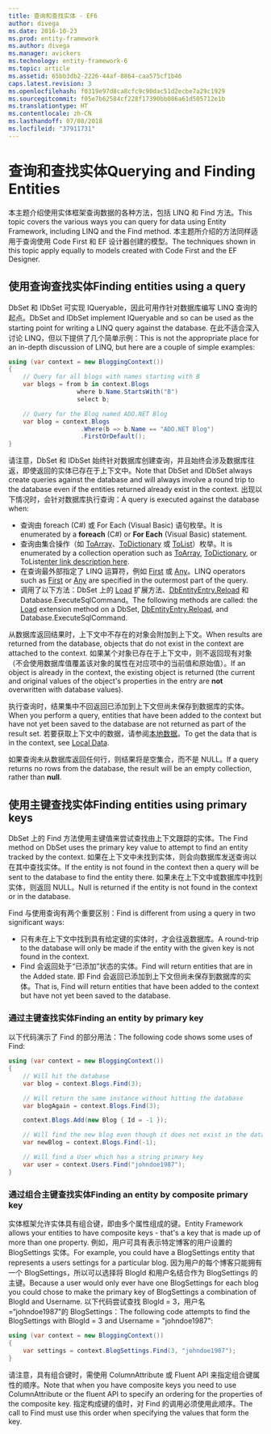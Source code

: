 ```yaml
---
title: 查询和查找实体 - EF6
author: divega
ms.date: 2016-10-23
ms.prod: entity-framework
ms.author: divega
ms.manager: avickers
ms.technology: entity-framework-6
ms.topic: article
ms.assetid: 65bb3db2-2226-44af-8864-caa575cf1b46
caps.latest.revision: 3
ms.openlocfilehash: f0319e97d8ca8cfc9c90dac51d2ecbe7a29c1929
ms.sourcegitcommit: f05e7b62584cf228f17390bb086a61d505712e1b
ms.translationtype: HT
ms.contentlocale: zh-CN
ms.lasthandoff: 07/08/2018
ms.locfileid: "37911731"
---
```

# <a name="querying-and-finding-entities"></a><span data-ttu-id="887a1-102">查询和查找实体</span><span class="sxs-lookup"><span data-stu-id="887a1-102">Querying and Finding Entities</span></span>
<span data-ttu-id="887a1-103">本主题介绍使用实体框架查询数据的各种方法，包括 LINQ 和 Find 方法。</span><span class="sxs-lookup"><span data-stu-id="887a1-103">This topic covers the various ways you can query for data using Entity Framework, including LINQ and the Find method.</span></span> <span data-ttu-id="887a1-104">本主题所介绍的方法同样适用于查询使用 Code First 和 EF 设计器创建的模型。</span><span class="sxs-lookup"><span data-stu-id="887a1-104">The techniques shown in this topic apply equally to models created with Code First and the EF Designer.</span></span>  

## <a name="finding-entities-using-a-query"></a><span data-ttu-id="887a1-105">使用查询查找实体</span><span class="sxs-lookup"><span data-stu-id="887a1-105">Finding entities using a query</span></span>  

<span data-ttu-id="887a1-106">DbSet 和 IDbSet 可实现 IQueryable，因此可用作针对数据库编写 LINQ 查询的起点。</span><span class="sxs-lookup"><span data-stu-id="887a1-106">DbSet and IDbSet implement IQueryable and so can be used as the starting point for writing a LINQ query against the database.</span></span> <span data-ttu-id="887a1-107">在此不适合深入讨论 LINQ，但以下提供了几个简单示例：</span><span class="sxs-lookup"><span data-stu-id="887a1-107">This is not the appropriate place for an in-depth discussion of LINQ, but here are a couple of simple examples:</span></span>  

``` csharp
using (var context = new BloggingContext())
{
    // Query for all blogs with names starting with B
    var blogs = from b in context.Blogs
                   where b.Name.StartsWith("B")
                   select b;

    // Query for the Blog named ADO.NET Blog
    var blog = context.Blogs
                    .Where(b => b.Name == "ADO.NET Blog")
                    .FirstOrDefault();
}
```  

<span data-ttu-id="887a1-108">请注意，DbSet 和 IDbSet 始终针对数据库创建查询，并且始终会涉及数据库往返，即使返回的实体已存在于上下文中。</span><span class="sxs-lookup"><span data-stu-id="887a1-108">Note that DbSet and IDbSet always create queries against the database and will always involve a round trip to the database even if the entities returned already exist in the context.</span></span> <span data-ttu-id="887a1-109">出现以下情况时，会针对数据库执行查询：</span><span class="sxs-lookup"><span data-stu-id="887a1-109">A query is executed against the database when:</span></span>  

- <span data-ttu-id="887a1-110">查询由 foreach (C#) 或 For Each (Visual Basic) 语句枚举。</span><span class="sxs-lookup"><span data-stu-id="887a1-110">It is enumerated by a **foreach** (C#) or **For Each** (Visual Basic) statement.</span></span>  
- <span data-ttu-id="887a1-111">查询由集合操作（如 [ToArray](https://msdn.microsoft.com/library/bb298736)、[ToDictionary](https://msdn.microsoft.com/library/system.linq.enumerable.todictionary) 或 [ToList](https://msdn.microsoft.com/library/bb342261)）枚举。</span><span class="sxs-lookup"><span data-stu-id="887a1-111">It is enumerated by a collection operation such as [ToArray](https://msdn.microsoft.com/library/bb298736), [ToDictionary](https://msdn.microsoft.com/library/system.linq.enumerable.todictionary), or ToList[enter link description here](https://msdn.microsoft.com/library/bb342261).</span></span>  
- <span data-ttu-id="887a1-112">在查询最外部指定了 LINQ 运算符，例如 [First](https://msdn.microsoft.com/library/bb291976) 或 [Any](https://msdn.microsoft.com/library/bb337697)。</span><span class="sxs-lookup"><span data-stu-id="887a1-112">LINQ operators such as [First](https://msdn.microsoft.com/library/bb291976) or [Any](https://msdn.microsoft.com/library/bb337697) are specified in the outermost part of the query.</span></span>  
- <span data-ttu-id="887a1-113">调用了以下方法：DbSet 上的 [Load](https://msdn.microsoft.com/library/system.data.entity.dbextensions.load) 扩展方法、[DbEntityEntry.Reload](https://msdn.microsoft.com/library/system.data.entity.infrastructure.dbentityentry.reload.aspx) 和 Database.ExecuteSqlCommand。</span><span class="sxs-lookup"><span data-stu-id="887a1-113">The following methods are called: the [Load](https://msdn.microsoft.com/library/system.data.entity.dbextensions.load) extension method on a DbSet, [DbEntityEntry.Reload](https://msdn.microsoft.com/library/system.data.entity.infrastructure.dbentityentry.reload.aspx), and Database.ExecuteSqlCommand.</span></span>  

<span data-ttu-id="887a1-114">从数据库返回结果时，上下文中不存在的对象会附加到上下文。</span><span class="sxs-lookup"><span data-stu-id="887a1-114">When results are returned from the database, objects that do not exist in the context are attached to the context.</span></span> <span data-ttu-id="887a1-115">如果某个对象已存在于上下文中，则不返回现有对象（不会使用数据库值覆盖该对象的属性在对应项中的当前值和原始值）。</span><span class="sxs-lookup"><span data-stu-id="887a1-115">If an object is already in the context, the existing object is returned (the current and original values of the object's properties in the entry are **not** overwritten with database values).</span></span>  

<span data-ttu-id="887a1-116">执行查询时，结果集中不回返回已添加到上下文但尚未保存到数据库的实体。</span><span class="sxs-lookup"><span data-stu-id="887a1-116">When you perform a query, entities that have been added to the context but have not yet been saved to the database are not returned as part of the result set.</span></span> <span data-ttu-id="887a1-117">若要获取上下文中的数据，请参阅[本地数据](~/ef6/querying/local-data.md)。</span><span class="sxs-lookup"><span data-stu-id="887a1-117">To get the data that is in the context, see [Local Data](~/ef6/querying/local-data.md).</span></span>  

<span data-ttu-id="887a1-118">如果查询未从数据库返回任何行，则结果将是空集合，而不是 NULL。</span><span class="sxs-lookup"><span data-stu-id="887a1-118">If a query returns no rows from the database, the result will be an empty collection, rather than **null**.</span></span>  

## <a name="finding-entities-using-primary-keys"></a><span data-ttu-id="887a1-119">使用主键查找实体</span><span class="sxs-lookup"><span data-stu-id="887a1-119">Finding entities using primary keys</span></span>  

<span data-ttu-id="887a1-120">DbSet 上的 Find 方法使用主键值来尝试查找由上下文跟踪的实体。</span><span class="sxs-lookup"><span data-stu-id="887a1-120">The Find method on DbSet uses the primary key value to attempt to find an entity tracked by the context.</span></span> <span data-ttu-id="887a1-121">如果在上下文中未找到实体，则会向数据库发送查询以在其中查找实体。</span><span class="sxs-lookup"><span data-stu-id="887a1-121">If the entity is not found in the context then a query will be sent to the database to find the entity there.</span></span> <span data-ttu-id="887a1-122">如果未在上下文中或数据库中找到实体，则返回 NULL。</span><span class="sxs-lookup"><span data-stu-id="887a1-122">Null is returned if the entity is not found in the context or in the database.</span></span>  

<span data-ttu-id="887a1-123">Find 与使用查询有两个重要区别：</span><span class="sxs-lookup"><span data-stu-id="887a1-123">Find is different from using a query in two significant ways:</span></span>  

- <span data-ttu-id="887a1-124">只有未在上下文中找到具有给定键的实体时，才会往返数据库。</span><span class="sxs-lookup"><span data-stu-id="887a1-124">A round-trip to the database will only be made if the entity with the given key is not found in the context.</span></span>  
- <span data-ttu-id="887a1-125">Find 会返回处于“已添加”状态的实体。</span><span class="sxs-lookup"><span data-stu-id="887a1-125">Find will return entities that are in the Added state.</span></span> <span data-ttu-id="887a1-126">即 Find 会返回已添加到上下文但尚未保存到数据库的实体。</span><span class="sxs-lookup"><span data-stu-id="887a1-126">That is, Find will return entities that have been added to the context but have not yet been saved to the database.</span></span>  
### <a name="finding-an-entity-by-primary-key"></a><span data-ttu-id="887a1-127">通过主键查找实体</span><span class="sxs-lookup"><span data-stu-id="887a1-127">Finding an entity by primary key</span></span>  

<span data-ttu-id="887a1-128">以下代码演示了 Find 的部分用法：</span><span class="sxs-lookup"><span data-stu-id="887a1-128">The following code shows some uses of Find:</span></span>  

``` csharp
using (var context = new BloggingContext())
{
    // Will hit the database
    var blog = context.Blogs.Find(3);

    // Will return the same instance without hitting the database
    var blogAgain = context.Blogs.Find(3);

    context.Blogs.Add(new Blog { Id = -1 });

    // Will find the new blog even though it does not exist in the database
    var newBlog = context.Blogs.Find(-1);

    // Will find a User which has a string primary key
    var user = context.Users.Find("johndoe1987");
}
```  

### <a name="finding-an-entity-by-composite-primary-key"></a><span data-ttu-id="887a1-129">通过组合主键查找实体</span><span class="sxs-lookup"><span data-stu-id="887a1-129">Finding an entity by composite primary key</span></span>  

<span data-ttu-id="887a1-130">实体框架允许实体具有组合键，即由多个属性组成的键。</span><span class="sxs-lookup"><span data-stu-id="887a1-130">Entity Framework allows your entities to have composite keys - that's a key that is made up of more than one property.</span></span> <span data-ttu-id="887a1-131">例如，用户可具有表示特定博客的用户设置的 BlogSettings 实体。</span><span class="sxs-lookup"><span data-stu-id="887a1-131">For example, you could have a BlogSettings entity that represents a users settings for a particular blog.</span></span> <span data-ttu-id="887a1-132">因为用户的每个博客只能拥有一个 BlogSettings，所以可以选择将 BlogId 和用户名结合作为 BlogSettings 的主键。</span><span class="sxs-lookup"><span data-stu-id="887a1-132">Because a user would only ever have one BlogSettings for each blog you could chose to make the primary key of BlogSettings a combination of BlogId and Username.</span></span> <span data-ttu-id="887a1-133">以下代码尝试查找 BlogId = 3，用户名 =“johndoe1987”的 BlogSettings：</span><span class="sxs-lookup"><span data-stu-id="887a1-133">The following code attempts to find the BlogSettings with BlogId = 3 and Username = "johndoe1987":</span></span>  

``` csharp  
using (var context = new BloggingContext())
{
    var settings = context.BlogSettings.Find(3, "johndoe1987");
}
```  

<span data-ttu-id="887a1-134">请注意，具有组合键时，需使用 ColumnAttribute 或 Fluent API 来指定组合键属性的顺序。</span><span class="sxs-lookup"><span data-stu-id="887a1-134">Note that when you have composite keys you need to use ColumnAttribute or the fluent API to specify an ordering for the properties of the composite key.</span></span> <span data-ttu-id="887a1-135">指定构成键的值时，对 Find 的调用必须使用此顺序。</span><span class="sxs-lookup"><span data-stu-id="887a1-135">The call to Find must use this order when specifying the values that form the key.</span></span>  
